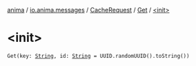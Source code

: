 [anima](../../../index.md) / [io.anima.messages](../../index.md) / [CacheRequest](../index.md) / [Get](index.md) / [&lt;init&gt;](./-init-.md)

# &lt;init&gt;

`Get(key: `[`String`](https://kotlinlang.org/api/latest/jvm/stdlib/kotlin/-string/index.html)`, id: `[`String`](https://kotlinlang.org/api/latest/jvm/stdlib/kotlin/-string/index.html)` = UUID.randomUUID().toString())`